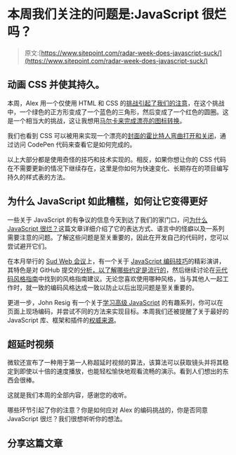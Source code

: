 # 本周我们关注的问题是:JavaScript 很烂吗？

> 原文:[https://www.sitepoint.com/radar-week-does-javascript-suck/](https://www.sitepoint.com/radar-week-does-javascript-suck/)

## 动画 CSS 并使其持久。

本周，Alex 用一个仅使用 HTML 和 CSS 的[挑战引起了我们的注意](https://www.sitepoint.com/challenge-1-recreate-gif-css/)，在这个挑战中，一个绿色的正方形变成了一个蓝色的三角形，然后变成了一个红色的圆圈。这是一个相当大的挑战，这让我想用[马尔卡来完成漂亮的图标转换](http://fian.my.id/marka/)。

我们也看到 CSS 可以被用来实现一个漂亮的[封面的霍比特人弯曲打开和关闭](http://codepen.io/fbrz/full/whxbF)，通过访问 CodePen 代码来查看它是如何完成的。

以上大部分都是使用奇怪的技巧和技术实现的。相反，如果你想让你的 CSS 代码在不需要更新的情况下继续存在，这里是你如何为快速变化、长期存在的项目编写持久的样式表的方法。

## 为什么 JavaScript 如此糟糕，如何让它变得更好

一些关于 JavaScript 的有争议的信息今天到达了我们的家门口，问[为什么 JavaScript 很烂？](http://whydoesitsuck.com/why-does-javascript-suck/)这篇文章详细介绍了它的表达方式、语言中的怪癖以及一系列需要注意的问题。了解这些问题是至关重要的，因此在开发自己的代码时，您可以尝试避开它们。

在本月举行的 [Sud Web 会议](http://sudweb.fr/2014/)上，有一个关于 [JavaScript 编码技巧](http://www.2ality.com/2014/08/javascript-coding-tips.html)的精彩演讲，其特色是对 GitHub 提交的[分析，以了解哪些约定是流行的](http://sideeffect.kr/popularconvention/#javascript)，然后继续讨论在[元代码风格指南](http://speakingjs.com/es5/ch26.html)中找到的风格指南建议。无论您喜欢使用哪种风格，当与其他人一起工作时，就一致的编码风格达成一致以防止以后出现问题是至关重要的。

更进一步，John Resig 有一个关于[学习高级 JavaScript](http://ejohn.org/apps/learn/) 的有趣系列，你可以在页面上现场编码，并尝试不同的方法来实现目标。本周我们还被提醒了关于最好的 JavaScript 库、框架和插件的[权威来源](http://www.jsdb.io/)。

## 超延时视频

微软还宣布了一种用于第一人称超延时视频的算法，该算法可以获取镜头并将其稳定到即使以十倍的速度播放，也能轻松愉快地观看流畅的演示。看到人们想出的东西会很棒。

这就是我们本周的全部内容，感谢您的收听。

哪些环节引起了你的注意？你是如何应对 Alex 的编码挑战的，你是否同意 JavaScript 很烂？我们很想听听你的想法。

## 分享这篇文章